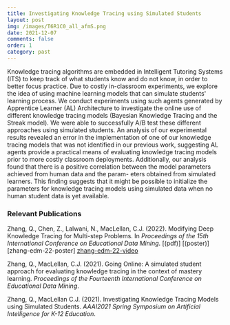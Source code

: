 ```yaml
---
title: Investigating Knowledge Tracing using Simulated Students 
layout: post
img: /images/T6R1C0_all_afmS.png
date: 2021-12-07
comments: false
order: 1
category: past
---
```


Knowledge tracing algorithms are embedded in Intelligent Tutoring Systems (ITS) 
to keep track of what students know and do not know, in order to better focus practice. 
Due to costly in-classroom experiments, we explore the idea of using machine learning
models that can simulate students' learning process. We conduct experiments using such 
agents generated by Apprentice Learner (AL) Architecture to investigate the online
use of different knowledge tracing models (Bayesian Knowledge Tracing and the
Streak model). We were able to successfully A/B test these different approaches
using simulated students. An analysis of our experimental results revealed an
error in the implementation of one of our knowledge tracing models that was not
identified in our previous work, suggesting AL agents provide a practical
means of evaluating knowledge tracing models prior to more costly classroom
deployments. Additionally, our analysis found that there is a positive
correlation between the model parameters achieved from human data and the
param- eters obtained from simulated learners. This finding suggests that it
might be possible to initialize the parameters for knowledge tracing models
using simulated data when no human student data is yet available.

### Relevant Publications

Zhang, Q., Chen, Z., Lalwani, N., MacLellan, C.J. (2022). Modifying Deep Knowledge Tracing
for Multi-step Problems. In _Proceedings of the 15th International Conference on Educational
Data Mining_. [<i class="far fa-file-pdf"></i>][zhang-edm-22-paper]
[<i class="fab fa-youtube"></i>][zhang-edm-22-video]
[(pdf)] [(poster)][zhang-edm-22-poster] [zhang-edm-22-video]

[zhang-edm-22-paper]:https://educationaldatamining.org/edm2022/proceedings/2022.EDM-posters.82/index.html
[zhang-edm-22-video]:https://www.youtube.com/watch?v=pSmxlBQC76g

Zhang, Q., MacLellan, C.J. (2021). Going Online: A simulated student approach for evaluating
knowledge tracing in the context of mastery learning. _Proceedings of the Fourteenth
International Conference on Educational Data Mining_. [<i class="far fa-file-pdf"></i>][zhang-edm-2021]
[<i class="fab fa-youtube"></i>][zhang-edm-2021-talk]

[zhang-edm-2021]: https://educationaldatamining.org/EDM2021/virtual/poster_paper144.html
[zhang-edm-2021-talk]:https://youtu.be/NwmeShqfOI4

Zhang, Q., MacLellan C.J. (2021). Investigating Knowledge Tracing Models
using Simulated Students. _AAAI2021 Spring Symposium on Artificial
Intelligence for K-12 Education_. [<i class="far fa-file-pdf"></i>][zhang-aaai-2021]
[<i class="fab fa-youtube"></i>][zhang-aaai-2021-talk]

[zhang-aaai-2021-talk]: https://www.youtube.com/watch?v=a5ssnJp_EYo&list=PLCs_ylKds0dNXo8kd8eHRDZK2KbCBcL27&index=13
[zhang-aaai-2021]: /files/Investigating-Knowledge-Tracing-Models-using-Simulated-Students.pdf

